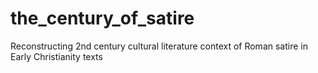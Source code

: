 # the_century_of_satire
Reconstructing 2nd century cultural literature context of Roman satire in Early Christianity texts
